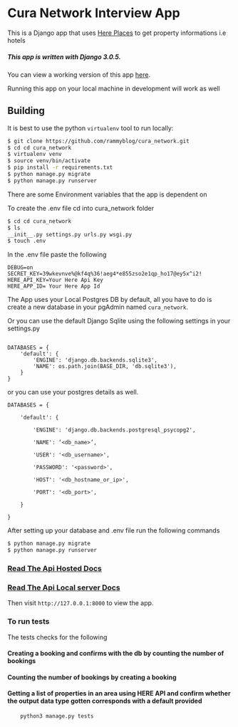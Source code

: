 # Cura Network Interview App

This is a Django app that uses
[Here Places](https://www.here.com/) to get property informations i.e hotels

##### This app is written with Django 3.0.5.

You can view a working version of this app
[here](https://curanetwork.herokuapp.com/).

Running this app on your local machine in development will work as
well

## Building

It is best to use the python `virtualenv` tool to run locally:

```sh
$ git clone https://github.com/rammyblog/cura_network.git
$ cd cd cura_network
$ virtualenv venv
$ source venv/bin/activate
$ pip install -r requirements.txt
$ python manage.py migrate
$ python manage.py runserver
```

There are some Environment variables that the app is dependent on

To create the .env file cd into cura_network folder

```sh
$ cd cd cura_network
$ ls
__init__.py settings.py urls.py wsgi.py
$ touch .env
```

In the .env file paste the following

```
DEBUG=on
SECRET_KEY=39wkevnve%@kf4q%36!aeg4*e855zso2e1qp_ho17@ey5x^i2!
HERE_API_KEY=Your Here Api Key
HERE_APP_ID= Your Here App Id
```

The App uses your Local Postgres DB by default, all you have to do is create a new
database in your pgAdmin named `cura_network`.

Or you can use the default Django Sqlite using the following settings
in your settings.py

```

DATABASES = {
    'default': {
        'ENGINE': 'django.db.backends.sqlite3',
        'NAME': os.path.join(BASE_DIR, 'db.sqlite3'),
    }
}
```

or you can use your postgres details as well.

```
DATABASES = {

    'default': {

        'ENGINE': 'django.db.backends.postgresql_psycopg2',

        'NAME': ‘<db_name>’,

        'USER': '<db_username>',

        'PASSWORD': '<password>',

        'HOST': '<db_hostname_or_ip>',

        'PORT': '<db_port>',

    }

}

```

After setting up your database and .env file run the following commands

```sh
$ python manage.py migrate
$ python manage.py runserver
```

### [Read The Api Hosted Docs](https://curanetwork.herokuapp.com/docs/)

### [Read The Api Local server Docs](http://127.0.0.1:8000/docs/)

Then visit `http://127.0.0.1:8000` to view the app.

### To run tests

The tests checks for the following

#### Creating a booking and confirms with the db by counting the number of bookings

#### Counting the number of bookings by creating a booking

#### Getting a list of properties in an area using HERE API and confirm whether the output data type gotten corresponds with a default provided

```
    python3 manage.py tests
```
